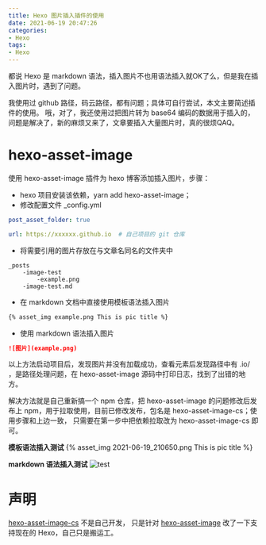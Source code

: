 ```yaml
---
title: Hexo 图片插入插件的使用
date: 2021-06-19 20:47:26
categories: 
- Hexo
tags:
- Hexo
---
```

都说 Hexo 是 markdown 语法，插入图片不也用语法插入就OK了么，但是我在插入图片时，遇到了问题。

我使用过 github 路径，码云路径，都有问题；具体可自行尝试，本文主要简述插件的使用。
哦，对了，我还使用过把图片转为 base64 编码的数据用于插入的，问题是解决了，新的麻烦又来了，文章要插入大量图片时，真的很烦QAQ。<!--more-->

# hexo-asset-image
使用 hexo-asset-image 插件为 hexo 博客添加插入图片，步骤：

* hexo 项目安装该依赖，yarn add hexo-asset-image；
* 修改配置文件 _config.yml
```yaml
post_asset_folder: true

url: https://xxxxxx.github.io  # 自己项目的 git 仓库
```
* 将需要引用的图片存放在与文章名同名的文件夹中
```
_posts
    -image-test
        -example.png
    -image-test.md
```
* 在 markdown 文档中直接使用模板语法插入图片
```markdown
{% asset_img example.png This is pic title %}
```
* 使用 markdown 语法插入图片
```markdown
![图片](example.png)
```

以上方法启动项目后，发现图片并没有加载成功，查看元素后发现路径中有 .io/ ，是路径处理问题，在 hexo-asset-image 源码中打印日志，找到了出错的地方。

解决方法就是自己重新搞一个 npm 仓库，把 hexo-asset-image 的问题修改后发布上 npm，用于拉取使用，目前已修改发布，包名是 hexo-asset-image-cs；使用步骤和上边一致，
只需要在第一步中把依赖拉取改为 hexo-asset-image-cs 即可。

**模板语法插入测试**
{% asset_img 2021-06-19_210650.png This is pic title %}

**markdown 语法插入测试**
![test](2021-06-19_210650.png)

# 声明
[hexo-asset-image-cs](https://github.com/SeaChan0117/hexo-asset-image-cs) 不是自己开发，
只是针对 [hexo-asset-image](https://github.com/xcodebuild/hexo-asset-image) 改了一下支持现在的 Hexo，自己只是搬运工。
